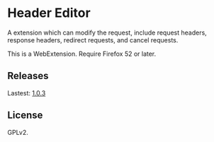 # Header Editor

A extension which can modify the request, include request headers, response headers, redirect requests, and cancel requests.

This is a WebExtension. Require Firefox 52 or later.

## Releases

Lastest: [1.0.3](https://github.com/FirefoxBar/HeaderEditor/releases/tag/1.0.3)

## License

GPLv2.